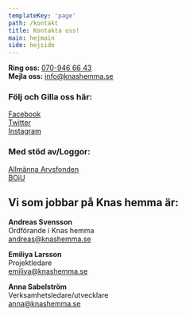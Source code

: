 ```yaml
---
templateKey: 'page'
path: /kontakt
title: Kontakta oss!
main: hejmain
side: hejside
---
```

**Ring oss:** [070-946 66 43](tel:+0709466643)  
**Mejla oss:** [info@knashemma.se](mailto:info@knashemma.se)

### Följ och Gilla oss här:
[Facebook](https://www.facebook.com)  
[Twitter](https://www.twitter.com)  
[Instagram](https://www.instagram.com)

### Med stöd av/Loggor:
[Allmänna Arvsfonden](#)  
[BOiU](#)

## Vi som jobbar på Knas hemma är:
**Andreas Svensson**  
Ordförande i Knas hemma  
[andreas@knashemma.se](mailto:andreas@knashemma.se)

**Emiliya Larsson**  
Projektledare  
[emiliya@knashemma.se](emiliya@knashemma.se)

**Anna Sabelström**  
Verksamhetsledare/utvecklare  
[anna@knashemma.se](anna@knashemma.se)